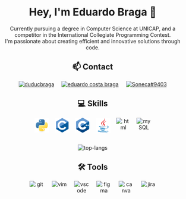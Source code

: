 <!-- Name | Bio -->
<div align="center">
    <h1> Hey, I'm Eduardo Braga 👋 </h1> 
    <p>Currently pursuing a degree in Computer Science at UNICAP, and a competitor in the International Collegiate Programming Contest. 
        <br>I'm passionate about creating efficient and innovative solutions through code.</p> 
</div>
<!-- Contact Info -->
<div align="center">
    <h2> 📫 Contact </h2>
    <div style="display: flex; justify-content: center; gap: 20px">
        <a href="https://instagram.com/duducbraga" target="blank">
            <img src="https://raw.githubusercontent.com/rahuldkjain/github-profile-readme-generator/master/src/images/icons/Social/instagram.svg" alt="duducbraga" height="30" width="40" />
        </a>
        <a href="https://www.linkedin.com/in/eduardo-costa-braga-7a837625b/" target="blank">
            <img src="https://raw.githubusercontent.com/rahuldkjain/github-profile-readme-generator/master/src/images/icons/Social/linked-in-alt.svg" alt="eduardo costa braga" height="28" width="30" />
        </a>
        <a href="https://discordapp.com/users/390225029784141834" target="blank">
            <img src="https://raw.githubusercontent.com/rahuldkjain/github-profile-readme-generator/master/src/images/icons/Social/discord.svg" alt="Soneca#9403" height="35" width="40" />
        </a>
    </div>
</div>
<!-- Languages | Skills -->
<div align="center">
    <h2> 💻 Skills </h2>
    <div style="display: flex; justify-content: center; gap: 15px">
        <img src="https://raw.githubusercontent.com/devicons/devicon/master/icons/python/python-original.svg" alt="python" width="40"/> 
        <img src="https://raw.githubusercontent.com/devicons/devicon/master/icons/c/c-original.svg" alt="c" width="40"/>
        <img src="https://raw.githubusercontent.com/devicons/devicon/master/icons/cplusplus/cplusplus-original.svg" alt="cplusplus" width="40"/>
        <img src="https://raw.githubusercontent.com/devicons/devicon/master/icons/java/java-original.svg" alt="java" width="40"/>
        <img src="https://user-images.githubusercontent.com/25181517/192158954-f88b5814-d510-4564-b285-dff7d6400dad.png" alt="html" width="40"/>
        <img src="https://user-images.githubusercontent.com/25181517/183896128-ec99105a-ec1a-4d85-b08b-1aa1620b2046.png" alt="mySQL" width="40"/>
    </div>
    <div style="margin-top: 15px;">
        <br><img src="https://github-readme-stats.vercel.app/api/top-langs/?username=dudubraga&layout=compact&langs_count=16&theme=transparent" alt="top-langs" width="250"/>
    </div>
</div>
<!-- Tools | Softwares -->
<div align="center">
    <h2> 🛠️ Tools </h2>
    <div style="display: flex; justify-content: center; gap: 20px">
        <img src="https://user-images.githubusercontent.com/25181517/192108372-f71d70ac-7ae6-4c0d-8395-51d8870c2ef0.png" alt="git" width="40"/>
        <img src="https://user-images.githubusercontent.com/25181517/192108889-232b3431-a585-4b36-a62d-9078bd3641d9.png" alt="vim" width="40">
        <img src="https://user-images.githubusercontent.com/25181517/192108891-d86b6220-e232-423a-bf5f-90903e6887c3.png" alt="vscode" width="40">
        <img src="https://user-images.githubusercontent.com/25181517/189715289-df3ee512-6eca-463f-a0f4-c10d94a06b2f.png" alt="figma" width="40">
        <img src="https://github-production-user-asset-6210df.s3.amazonaws.com/136815194/253220886-02494c7c-de6a-43a6-9293-6369696842ed.png" alt="canva" width="40">
        <img src="https://user-images.githubusercontent.com/25181517/183912952-83784e94-629d-4c34-a961-ae2ae795b662.png" alt="jira" width="40">
    </div>
</div>
